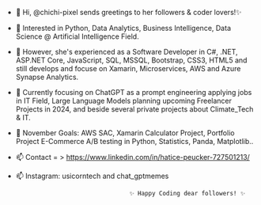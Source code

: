 - 👋 Hi, @chichi-pixel sends greetings to her followers & coder lovers!✨
- 👀 Interested in Python, Data Analytics, Business Intelligence, Data Science @ Artificial Intelligence Field.
- 👀 However, she's experienced as a Software Developer in C#, .NET, ASP.NET Core, JavaScript, SQL, MSSQL, Bootstrap, CSS3, HTML5 and still develops and focuse on      Xamarin, Microservices, AWS and Azure Synapse Analytics. 
- 🌱 Currently focusing on ChatGPT as a prompt engineering applying jobs in IT Field, Large Language Models planning upcoming Freelancer Projects in 2024, and beside several private projects about Climate_Tech & IT.
- 🌱 November Goals: AWS SAC, Xamarin Calculator Project,  Portfolio Project E-Commerce A/B testing in Python, Statistics, Panda, Matplotlib.. 
- 📫 Contact = > https://www.linkedin.com/in/hatice-peucker-727501213/
- 📫 Instagram: usicorntech and chat_gptmemes

                                      ✨ Happy Coding dear followers! ✨

<!---
chichi-pixel/chichi-pixel is a ✨ special ✨ repository because its `README.md` (this file) appears on your GitHub profile.
You can click the Preview link to take a look at your changes.
--->
